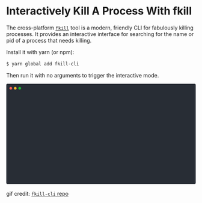 # Interactively Kill A Process With fkill

The cross-platform [`fkill`](https://github.com/sindresorhus/fkill-cli) tool
is a modern, friendly CLI for fabulously killing processes. It provides an
interactive interface for searching for the name or pid of a process that
needs killing.

Install it with yarn (or npm):

```bash
$ yarn global add fkill-cli
```

Then run it with no arguments to trigger the interactive mode.

![use fkill interactively](https://raw.githubusercontent.com/sindresorhus/fkill-cli/master/screenshot.svg)

gif credit: [`fkill-cli` repo](https://github.com/sindresorhus/fkill-cli)

